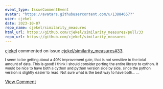 ```yaml
---
event_type: IssueCommentEvent
avatar: "https://avatars.githubusercontent.com/u/13884657?"
user: cjekel
date: 2023-10-07
repo_name: cjekel/similarity_measures
html_url: https://github.com/cjekel/similarity_measures/pull/33
repo_url: https://github.com/cjekel/similarity_measures
---
```


<a href='https://github.com/cjekel' target='_blank'>cjekel</a> commented on issue <a href='https://github.com/cjekel/similarity_measures/pull/33' target='_blank'>cjekel/similarity_measures#33</a>.

<small>I seem to be getting about a 40% improvement gain, that is not sensitive to the total amount of data. This is good! I think I should consider porting the entire library to cython. It would be nice to have both a cython and python version side by side, since the python version is slightly easier to read. Not sure what is the best way to have both......</small>

<a href='https://github.com/cjekel/similarity_measures/pull/33' target='_blank'>View Comment</a>